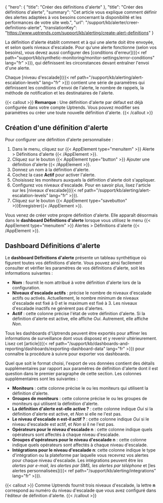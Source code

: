 {
"hero": {
"title": "Créer des définitions d'alerte"
},
"title": "Créer des définitions d'alerte",
"summary": "Cet article vous explique comment définir des alertes adaptées à vos besoins concernant la disponibilité et les performances de votre site web.",
"url": "/support/kb/alerter/creer-definitions-alerte",
"translationKey": "https://www.uptrends.com/support/kb/alerting/create-alert-definitions"
}

La définition d'alerte établit comment et à qui une alerte doit être envoyée, et selon quels niveaux d'escalade. Pour qu'une alerte fonctionne (selon vos besoins), vous devez aussi configurer des [conditions d'erreur]({{< ref path="support/kb/synthetic-monitoring/monitor-settings/error-conditions" lang="fr" >}}), qui définissent les circonstances devant entraîner l'envoi d'une alerte.

Chaque [niveau d'escalade]({{< ref path="/support/kb/alerting/alert-escalation-levels" lang="fr" >}}) contient une série de paramètres qui définissent les conditions d'envoi de l'alerte, le nombre de rappels, la méthode de notification et les destinataires de l'alerte.

{{< callout >}}
**Remarque** : Une définition d'alerte par défaut est déjà configurée dans votre compte Uptrends. Vous pouvez modifier ses paramètres ou créer une toute nouvelle définition d'alerte.
{{< /callout >}}

## Création d'une définition d'alerte

Pour configurer une définition d'alerte personnalisée :

1. Dans le menu, cliquez sur {{< AppElement type="menuitem" >}} Alerte > Définitions d'alerte {{< /AppElement >}}.
2. Cliquez sur le bouton {{< AppElement type="button" >}} Ajouter une définition d'alerte {{< /AppElement >}}.
3. Donnez un nom à la définition d'alerte.
3. Cochez la case **Actif** pour activer l'alerte.
4. Choisissez les moniteurs auxquels la définition d'alerte doit s'appliquer.
5. Configurez vos niveaux d'escalade. Pour en savoir plus, lisez l'article sur les [niveaux d'escalade]({{< ref path="/support/kb/alerting/alert-escalation-levels" lang="fr" >}}).
6. Cliquez sur le bouton {{< AppElement type="savebutton" >}}Enregistrer{{< /AppElement >}}.

Vous venez de créer votre propre définition d'alerte. Elle apparaît désormais dans le **dashboard Définitions d'alerte** lorsque vous utilisez le menu {{< AppElement type="menuitem" >}} Alertes > Définitions d'alerte {{< /AppElement >}}.

## Dashboard Définitions d'alerte

Le **dashboard Définitions d'alerte** présente un tableau synthétique où figurent toutes vos définitions d'alerte. Vous pouvez ainsi facilement consulter et vérifier les paramètres de vos définitions d'alerte, soit les informations suivantes :

- **Nom** : fournit le nom attribué à votre définition d'alerte lors de la configuration.
- **Niveaux d'escalade actifs** : précise le nombre de niveaux d'escalade actifs ou activés. Actuellement, le nombre minimum de niveaux d'escalade est fixé à 0 et le maximum est fixé à 3. Les niveaux d'escalade inactifs ne génèrent pas d'alertes.
- **Actif** : cette colonne précise l'état de votre définition d'alerte. Si la définition d'alerte est active, elle affiche *Oui*. Autrement, elle affiche *Non*.

Tous les dashboards d'Uptrends peuvent être exportés pour affiner les informations de surveillance dont vous disposez et y revenir ultérieurement. Lisez cet [article]({{< ref path="/support/kb/dashboards-and-reporting/dashboards/exporting-dashboard-data" lang="fr" >}}) pour connaître la procédure à suivre pour exporter vos dashboards.

Quel que soit le format choisi, l'export de vos données contient des détails supplémentaires par rapport aux paramètres de définition d'alerte dont il est question dans le premier paragraphe de cette section. Les colonnes supplémentaires sont les suivantes :

- **Moniteurs** : cette colonne précise le ou les moniteurs qui utilisent la définition d'alerte.
- **Groupes de moniteurs** : cette colonne précise le ou les groupes de moniteurs qui utilisent la définition d'alerte.
- **La définition d'alerte est-elle active ?** : cette colonne indique *Oui* si la définition d'alerte est active, et *Non* si elle ne l'est pas.
- **Le niveau d'escalade n est-il actif ?** : cette colonne indique *Oui* si le niveau d'escalade est actif, et *Non* si il ne l'est pas.
- **Opérateurs pour le niveau d'escalade n** : cette colonne indique quels opérateurs sont affectés à chaque niveau d'escalade.
- **Groupes d'opérateurs pour le niveau d'escalade n** : cette colonne indique quels opérateurs sont affectés à chaque niveau d'escalade.
- **Intégrations pour le niveau d'escalade n**: cette colonne indique le type d'intégration ou la plateforme par laquelle vous recevrez vos alertes pour chaque niveau d'escalade. Les intégrations peuvent être *les alertes par e-mail, les alertes par SMS, les alertes par téléphone* et [les alertes personnalisées]({{< ref path="/support/kb/alerting/integrations" lang="fr" >}}).

{{< callout >}}
Comme Uptrends fournit trois niveaux d'escalade, la lettre **n** correspond au numéro du niveau d'escalade que vous avez configuré dans l'éditeur de définition d'alerte.
{{< /callout >}}